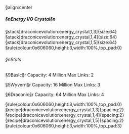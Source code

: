 §align:center
##### §nEnergy I/O Crystal§n
§stack[draconicevolution:energy_crystal,1,3]{size:64} §stack[draconicevolution:energy_crystal,1,4]{size:64} §stack[draconicevolution:energy_crystal,1,5]{size:64}
§rule{colour:0x606060,height:3,width:100%,top_pad:0}
###### §nStats

§9Basic§r
Capacity: 4 Million
Max Links: 2 

§5Wyvern§r
Capacity: 16 Million
Max Links: 3

§6Draconic§r
Capacity: 64 Million
Max Links: 4

§rule{colour:0x606060,height:3,width:100%,top_pad:0}
§recipe[draconicevolution:energy_crystal,1,3]{spacing:2}§recipe[draconicevolution:energy_crystal,1,4]{spacing:2}§recipe[draconicevolution:energy_crystal,1,5]{spacing:2}
§rule{colour:0x606060,height:3,width:100%,top_pad:3}